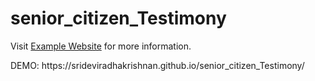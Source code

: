 # senior_citizen_Testimony
<!DOCTYPE html>
<html lang="en">
<head>
    <meta charset="UTF-8">
    <meta name="viewport" content="width=device-width, initial-scale=1.0">
    <title>Text Link Example</title>
</head>
<body>
    <p>Visit <a href="https://srideviradhakrishnan.github.io/senior_citizen_Testimony/">Example Website</a> for more information.</p>
</body>
</html>
DEMO: https://srideviradhakrishnan.github.io/senior_citizen_Testimony/
